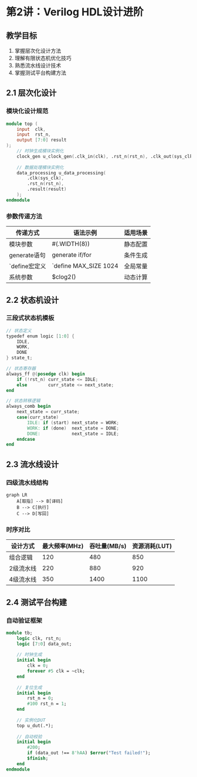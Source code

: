 # 第2讲：Verilog HDL设计进阶

## 教学目标
1. 掌握层次化设计方法
2. 理解有限状态机优化技巧
3. 熟悉流水线设计技术
4. 掌握测试平台构建方法

## 2.1 层次化设计
### 模块化设计规范
```verilog
module top (
    input  clk,
    input  rst_n,
    output [7:0] result
);
    // 时钟生成模块实例化
    clock_gen u_clock_gen(.clk_in(clk), .rst_n(rst_n), .clk_out(sys_clk));
    
    // 数据处理模块实例化
    data_processing u_data_processing(
        .clk(sys_clk),
        .rst_n(rst_n),
        .result(result)
    );
endmodule
```

### 参数传递方法
| 传递方式      | 语法示例                  | 适用场景          |
|---------------|--------------------------|-------------------|
| 模块参数       | #(.WIDTH(8))             | 静态配置          |
| generate语句   | generate if/for          | 条件生成          |
| `define宏定义  | `define MAX_SIZE 1024    | 全局常量          |
| 系统参数       | $clog2()                 | 动态计算          |

## 2.2 状态机设计
### 三段式状态机模板
```verilog
// 状态定义
typedef enum logic [1:0] {
    IDLE,
    WORK,
    DONE
} state_t;

// 状态寄存器
always_ff @(posedge clk) begin
    if (!rst_n) curr_state <= IDLE;
    else        curr_state <= next_state;
end

// 状态转移逻辑
always_comb begin
    next_state = curr_state;
    case(curr_state)
        IDLE: if (start) next_state = WORK;
        WORK: if (done)  next_state = DONE;
        DONE:            next_state = IDLE;
    endcase
end
```

## 2.3 流水线设计
### 四级流水线结构
```mermaid
graph LR
    A[取指] --> B[译码]
    B --> C[执行]
    C --> D[写回]
```

### 时序对比
| 设计方式      | 最大频率(MHz) | 吞吐量(MB/s) | 资源消耗(LUT) |
|--------------|---------------|--------------|---------------|
| 组合逻辑      | 120           | 480          | 850           |
| 2级流水线     | 220           | 880          | 920           |
| 4级流水线     | 350           | 1400         | 1100          |

## 2.4 测试平台构建
### 自动验证框架
```systemverilog
module tb;
    logic clk, rst_n;
    logic [7:0] data_out;
    
    // 时钟生成
    initial begin
        clk = 0;
        forever #5 clk = ~clk;
    end
    
    // 复位生成
    initial begin
        rst_n = 0;
        #100 rst_n = 1;
    end
    
    // 实例化DUT
    top u_dut(.*);
    
    // 自动校验
    initial begin
        #200;
        if (data_out !== 8'hAA) $error("Test failed!");
        $finish;
    end
endmodule
